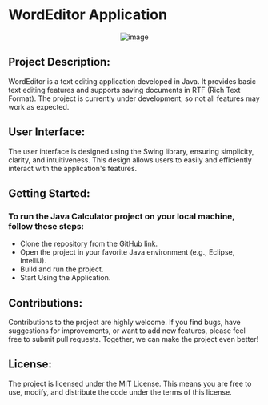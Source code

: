 <h1>WordEditor Application</h1>

<div align="center">

![image](https://github.com/user-attachments/assets/92f414b9-5b58-4b53-b9b9-a15b2980eb28)

</div>

<h2>Project Description:</h2>
WordEditor is a text editing application developed in Java. It provides basic text editing features and supports saving documents in RTF (Rich Text Format). The project is currently under development, so not all features may work as expected.

<h2>User Interface:</h2>
The user interface is designed using the Swing library, ensuring simplicity, clarity, and intuitiveness. This design allows users to easily and efficiently interact with the application's features.

<h2>Getting Started:</h2>
<h3>To run the Java Calculator project on your local machine, follow these steps:</h3>
<ul>
  <li>Clone the repository from the GitHub link.</li>
  <li>Open the project in your favorite Java environment (e.g., Eclipse, IntelliJ).</li>
  <li>Build and run the project.</li>
  <li>Start Using the Application.</li>
</ul>

<h2>Contributions:</h2>
Contributions to the project are highly welcome. If you find bugs, have suggestions for improvements, or want to add new features, please feel free to submit pull requests. Together, we can make the project even better!

<h2>License:</h2>
The project is licensed under the MIT License. This means you are free to use, modify, and distribute the code under the terms of this license.

